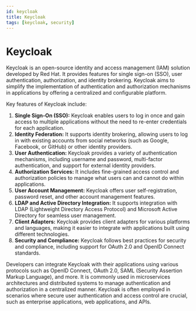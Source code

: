 ```yaml
---
id: keycloak
title: Keycloak
tags: [keycloak, security]
---
```


# Keycloak

Keycloak is an open-source identity and access management (IAM) solution
developed by Red Hat. It provides features for single sign-on (SSO),
user authentication, authorization, and identity brokering. Keycloak
aims to simplify the implementation of authentication and authorization
mechanisms in applications by offering a centralized and configurable
platform.

Key features of Keycloak include:

1. **Single Sign-On (SSO):** Keycloak enables users to log in once and
    gain access to multiple applications without the need to re-enter
    credentials for each application.
2. **Identity Federation:** It supports identity brokering, allowing
    users to log in with existing accounts from social networks (such as
    Google, Facebook, or GitHub) or other identity providers.
3. **User Authentication:** Keycloak provides a variety of
    authentication mechanisms, including username and password,
    multi-factor authentication, and support for external identity
    providers.
4. **Authorization Services:** It includes fine-grained access control
    and authorization policies to manage what users can and cannot do
    within applications.
5. **User Account Management:** Keycloak offers user self-registration,
    password reset, and other account management features.
6. **LDAP and Active Directory Integration:** It supports integration
    with LDAP (Lightweight Directory Access Protocol) and Microsoft
    Active Directory for seamless user management.
7. **Client Adapters:** Keycloak provides client adapters for various
    platforms and languages, making it easier to integrate with
    applications built using different technologies.
8. **Security and Compliance:** Keycloak follows best practices for
    security and compliance, including support for OAuth 2.0 and OpenID
    Connect standards.

Developers can integrate Keycloak with their applications using various
protocols such as OpenID Connect, OAuth 2.0, SAML (Security Assertion
Markup Language), and more. It is commonly used in microservices
architectures and distributed systems to manage authentication and
authorization in a centralized manner. Keycloak is often employed in
scenarios where secure user authentication and access control are
crucial, such as enterprise applications, web applications, and APIs.
